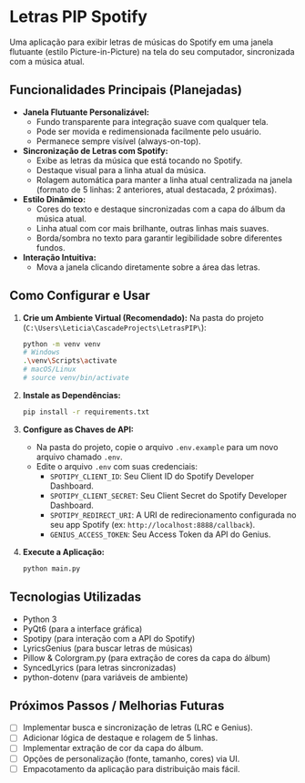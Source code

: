 # Letras PIP Spotify

Uma aplicação para exibir letras de músicas do Spotify em uma janela flutuante (estilo Picture-in-Picture) na tela do seu computador, sincronizada com a música atual.

## Funcionalidades Principais (Planejadas)

-   **Janela Flutuante Personalizável:**
    -   Fundo transparente para integração suave com qualquer tela.
    -   Pode ser movida e redimensionada facilmente pelo usuário.
    -   Permanece sempre visível (always-on-top).
-   **Sincronização de Letras com Spotify:**
    -   Exibe as letras da música que está tocando no Spotify.
    -   Destaque visual para a linha atual da música.
    -   Rolagem automática para manter a linha atual centralizada na janela (formato de 5 linhas: 2 anteriores, atual destacada, 2 próximas).
-   **Estilo Dinâmico:**
    -   Cores do texto e destaque sincronizadas com a capa do álbum da música atual.
    -   Linha atual com cor mais brilhante, outras linhas mais suaves.
    -   Borda/sombra no texto para garantir legibilidade sobre diferentes fundos.
-   **Interação Intuitiva:**
    -   Mova a janela clicando diretamente sobre a área das letras.

## Como Configurar e Usar

1.  **Crie um Ambiente Virtual (Recomendado):**
    Na pasta do projeto (`C:\Users\Leticia\CascadeProjects\LetrasPIP\`):
    ```bash
    python -m venv venv
    # Windows
    .\venv\Scripts\activate
    # macOS/Linux
    # source venv/bin/activate
    ```

2.  **Instale as Dependências:**
    ```bash
    pip install -r requirements.txt
    ```

3.  **Configure as Chaves de API:**
    -   Na pasta do projeto, copie o arquivo `.env.example` para um novo arquivo chamado `.env`.
    -   Edite o arquivo `.env` com suas credenciais:
        -   `SPOTIPY_CLIENT_ID`: Seu Client ID do Spotify Developer Dashboard.
        -   `SPOTIPY_CLIENT_SECRET`: Seu Client Secret do Spotify Developer Dashboard.
        -   `SPOTIPY_REDIRECT_URI`: A URI de redirecionamento configurada no seu app Spotify (ex: `http://localhost:8888/callback`).
        -   `GENIUS_ACCESS_TOKEN`: Seu Access Token da API do Genius.

4.  **Execute a Aplicação:**
    ```bash
    python main.py
    ```

## Tecnologias Utilizadas

-   Python 3
-   PyQt6 (para a interface gráfica)
-   Spotipy (para interação com a API do Spotify)
-   LyricsGenius (para buscar letras de músicas)
-   Pillow & Colorgram.py (para extração de cores da capa do álbum)
-   SyncedLyrics (para letras sincronizadas)
-   python-dotenv (para variáveis de ambiente)

## Próximos Passos / Melhorias Futuras

-   [ ] Implementar busca e sincronização de letras (LRC e Genius).
-   [ ] Adicionar lógica de destaque e rolagem de 5 linhas.
-   [ ] Implementar extração de cor da capa do álbum.
-   [ ] Opções de personalização (fonte, tamanho, cores) via UI.
-   [ ] Empacotamento da aplicação para distribuição mais fácil.
